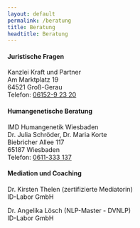 ```yaml
---
layout: default
permalink: /beratung
title: Beratung
headtitle: Beratung
---
```

#### Juristische Fragen


Kanzlei Kraft und Partner<br>
Am Marktplatz 19<br>
64521 Groß-Gerau<br>
Telefon: <a href="tel:+49615292320">06152-9 23 20</a>


#### Humangenetische Beratung


IMD Humangenetik Wiesbaden<br>
Dr. Julia Schröder, Dr. Maria Korte<br>
Biebricher Allee 117<br>
65187 Wiesbaden<br>
Telefon: <a href="tel:+49611333137">0611-333 137</a>


#### Mediation und Coaching


Dr. Kirsten Thelen (zertifizierte Mediatorin)<br>
ID-Labor GmbH

Dr. Angelika Lösch (NLP-Master - DVNLP)<br>
ID-Labor GmbH


